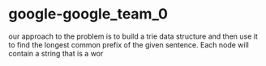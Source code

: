 # google-google_team_0

our approach to the problem is to build a trie data structure and then use it to find the longest common prefix of the given sentence.
Each node will contain a string that is a wor